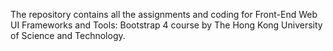 The repository contains all the assignments and coding for Front-End Web UI Frameworks and Tools: Bootstrap 4 course by The Hong Kong University of Science and Technology.


